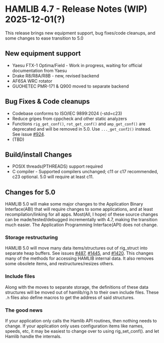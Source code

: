 # HAMLIB 4.7 - Release Notes (WIP)                        2025-12-01(?)

This release brings new equipment support, bug fixes/code cleanups, and some
changes to ease transition to 5.0

## New equipment support
- Yaesu FTX-1 Optima/Field - Work in progress, waiting for official
  documentation from Yaesu
- Drake R8/R8A/R8B - new, revised backend
- AF6SA WRC rotator
- GUOHETEC PMR-171 & Q900 moved to separate backend

## Bug Fixes & Code cleanups
- Codebase conforms to ISO/IEC 9899:2024 (-std=c23)
- Reduce gripes from cppcheck and other static analyzers
- Functions `rig_get_conf()`, `rot_get_conf()` and `amp_get_conf()` are deprecated and
  will be removed in 5.0. Use `..._get_conf2()` instead. See issue
  [#924](https://github.com/Hamlib/Hamlib/issues/924).
- (TBD)

## Build/install Changes
- POSIX threads(PTHREADS) support required
- C compiler - Supported compilers unchanged; c11 or c17 recommended,
  c23 optional. 5.0 will require at least c11.

## Changes for 5.0
HAMLIB 5.0 will make some major changes to the Application Binary Interface(ABI) that will
require changes to some applications, and at least recompilation/linking for all
apps. Most(All, I hope) of these source changes can be made/tested/debugged incrementally
with 4.7, making the transition much easier. The Application Programming Interface(API)
does not change.

### Storage restructuring
HAMLIB 5.0 will move many data items/structures out of rig_struct into separate heap
buffers. See issues [#487](https://github.com/Hanlib/Hamlib/issues/487),
[#1445](https://github.com/Hamlib/Hamlib/issues/1445), and
[#1420](https://github.com/Hamlib/Hamlib/issues/1420). This changes many of
the methods for accessing HAMLIB internal data. It also removes some obsolete
items, and restructures/resizes others.

### Include files
Along with the moves to separate storage, the definitions of these data structures
will be moved out of hamlib/rig.h to their own include files. These `.h` files also
define macros to get the address of said structures.

### The good news
If your application only calls the Hamlib API routines, then nothing needs to change.
If your application only uses configuration items like names, speeds, etc, it may be
easiest to change over to using rig_set_conf(). and let Hamlib handle the internals.
